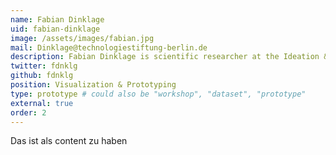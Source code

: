 ```yaml
---
name: Fabian Dinklage
uid: fabian-dinklage
image: /assets/images/fabian.jpg
mail: Dinklage@technologiestiftung-berlin.de
description: Fabian Dinklage is scientific researcher at the Ideation & Prototyping Lab of the Technologiestiftung Berlin in the field of Visualization & Prototyping. He studied interface design at the University Of Applied Sciences Potsdam. His interest lies in the transformation of data into visual structures for gaining new insights and the development of important human-machine interactions.
twitter: fdnklg
github: fdnklg
position: Visualization & Prototyping
type: prototype # could also be "workshop", "dataset", "prototype"
external: true
order: 2
---
```


Das ist als content zu haben
